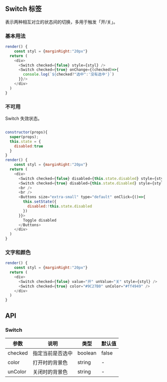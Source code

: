 ## Switch 标签

表示两种相互对立的状态间的切换，多用于触发「开/关」。

### 基本用法

<!--DemoStart--> 
```js
render() {
    const styl = {marginRight:"20px"}
  return (
    <div>
      <Switch checked={false} style={styl} />
      <Switch checked={true} onChange={(checked)=>{
        console.log(`${checked?"选中":'没有选中'}`)
      }}/>
    </div>
  )
}
```
<!--End-->

### 不可用

Switch 失效状态。

<!--DemoStart--> 
```js

constructor(props){
  super(props);
  this.state = {
    disabled:true
  }
}
render() {
    const styl = {marginRight:"20px"}
  return (
    <div>
      <Switch checked={false} disabled={this.state.disabled} style={styl} />
      <Switch checked={true} disabled={this.state.disabled} style={styl} />
      <br />
      <br />
      <Buttons size="extra-small" type="default" onClick={()=>{
        this.setState({
          disabled:!this.state.disabled
        })
      }}>
        Toggle disabled
      </Buttons>
    </div>
  )
}
```
<!--End-->


### 文字和颜色

<!--DemoStart--> 
```js
render() {
    const styl = {marginRight:"20px"}
  return (
    <div>
      <Switch checked={false} value="开" unValue="关" style={styl} />
      <Switch checked={true} color="#9C27B0" unColor="#ff4949" />
    </div>
  )
}
```
<!--End-->



## API

### Switch 

| 参数 | 说明 | 类型 | 默认值 |
|------ |-------- |---------- |-------- |
| checked | 指定当前是否选中 | boolean | false |
| color | 打开时的背景色 | string | - |
| unColor |  关闭时的背景色 | string | - |